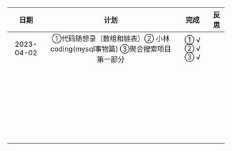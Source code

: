|    日期    |                             计划                             |      完成       | 反思 |
| :--------: | :----------------------------------------------------------: | :-------------: | :--: |
| 2023-04-02 | ①代码随想录（数组和链表）② 小林coding(mysql事物篇)    ③聚合搜索项目第一部分 | ① √   ② √  ③  √ |      |
|            |                                                              |                 |      |
|            |                                                              |                 |      |
|            |                                                              |                 |      |
|            |                                                              |                 |      |
|            |                                                              |                 |      |
|            |                                                              |                 |      |
|            |                                                              |                 |      |
|            |                                                              |                 |      |
|            |                                                              |                 |      |
|            |                                                              |                 |      |
|            |                                                              |                 |      |
|            |                                                              |                 |      |
|            |                                                              |                 |      |
|            |                                                              |                 |      |
|            |                                                              |                 |      |
|            |                                                              |                 |      |
|            |                                                              |                 |      |
|            |                                                              |                 |      |
|            |                                                              |                 |      |
|            |                                                              |                 |      |
|            |                                                              |                 |      |
|            |                                                              |                 |      |
|            |                                                              |                 |      |
|            |                                                              |                 |      |
|            |                                                              |                 |      |
|            |                                                              |                 |      |
|            |                                                              |                 |      |
|            |                                                              |                 |      |
|            |                                                              |                 |      |
|            |                                                              |                 |      |

